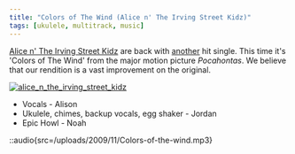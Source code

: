 ```yaml
---
title: "Colors of The Wind (Alice n' The Irving Street Kidz)"
tags: [ukulele, multitrack, music]
---
```


[Alice n' The Irving Street Kidz](http://blog.classicalcode.com/tag/alice-n-the-irving-street-kidz/) are back with [another](/blog/alice-n-the-irving-street-kidz/) hit single. This time it's 'Colors of The Wind' from the major motion picture _Pocahontas_. We believe that our rendition is a vast improvement on the original.

[![alice_n_the_irving_street_kidz](/uploads/2009/11/alice_n_the_irving_street_kidz.jpg "alice_n_the_irving_street_kidz")](/uploads/2009/11/alice_n_the_irving_street_kidz.jpg)

- Vocals - Alison
- Ukulele, chimes, backup vocals, egg shaker - Jordan
- Epic Howl - Noah

::audio{src=/uploads/2009/11/Colors-of-the-wind.mp3}
